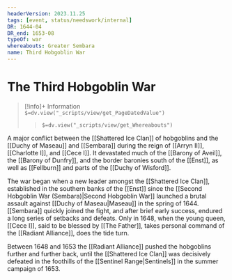 ```yaml
---
headerVersion: 2023.11.25
tags: [event, status/needswork/internal]
DR: 1644-04
DR_end: 1653-08
typeOf: war
whereabouts: Greater Sembara
name: Third Hobgoblin War
---
```

# The Third Hobgoblin War
>[!info]+ Information  
> `$=dv.view("_scripts/view/get_PageDatedValue")`  
>> `$=dv.view("_scripts/view/get_Whereabouts")`

A major conflict between the [[Shattered Ice Clan]] of hobgoblins and the [[Duchy of Maseau]] and [[Sembara]] during the reign of [[Arryn II]], [[Charlotte I]], and [[Cece I]]. It devastated much of the [[Barony of Aveil]], the [[Barony of Dunfry]], and the border baronies south of the [[Enst]], as well as [[Fellburn]] and parts of the [[Duchy of Wisford]]. 

The war began when a new leader amongst the [[Shattered Ice Clan]], established in the southern banks of the [[Enst]] since the [[Second Hobgoblin War (Sembara)|Second Hobgoblin War]] launched a brutal assault against [[Duchy of Maseau|Maseau]] in the spring of 1644. [[Sembara]] quickly joined the fight, and after brief early success, endured a long series of setbacks and defeats. Only in 1648, when the young queen, [[Cece I]], said to be blessed by [[The Father]], takes personal command of the [[Radiant Alliance]], does the tide turn.

Between 1648 and 1653 the [[Radiant Alliance]] pushed the hobgoblins further and further back, until the [[Shattered Ice Clan]] was decisively defeated in the foothills of the [[Sentinel Range|Sentinels]] in the summer campaign of 1653. 